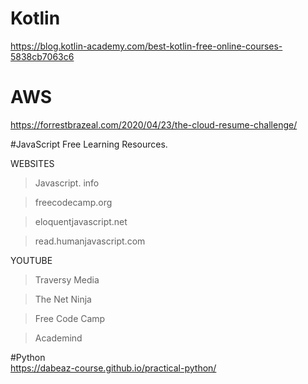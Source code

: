 # Kotlin 
https://blog.kotlin-academy.com/best-kotlin-free-online-courses-5838cb7063c6

# AWS
https://forrestbrazeal.com/2020/04/23/the-cloud-resume-challenge/

#JavaScript Free Learning Resources.

WEBSITES 
> Javascript. info

> freecodecamp.org

> eloquentjavascript.net

> read.humanjavascript.com



YOUTUBE
> Traversy Media

> The Net Ninja 

> Free Code Camp

> Academind 

#Python     
https://dabeaz-course.github.io/practical-python/


